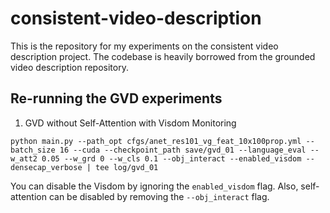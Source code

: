 # consistent-video-description
This is the repository for my experiments on the consistent video description project. The codebase is heavily borrowed from the grounded video description repository.

## Re-running the GVD experiments
1. GVD without Self-Attention with Visdom Monitoring  
```
python main.py --path_opt cfgs/anet_res101_vg_feat_10x100prop.yml --batch_size 16 --cuda --checkpoint_path save/gvd_01 --language_eval --w_att2 0.05 --w_grd 0 --w_cls 0.1 --obj_interact --enabled_visdom --densecap_verbose | tee log/gvd_01
```

You can disable the Visdom by ignoring the `enabled_visdom` flag. Also, self-attention can be disabled by removing the `--obj_interact` flag.